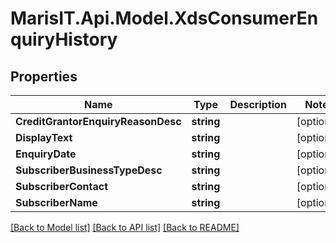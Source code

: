 
# MarisIT.Api.Model.XdsConsumerEnquiryHistory

## Properties

Name | Type | Description | Notes
------------ | ------------- | ------------- | -------------
**CreditGrantorEnquiryReasonDesc** | **string** |  | [optional] 
**DisplayText** | **string** |  | [optional] 
**EnquiryDate** | **string** |  | [optional] 
**SubscriberBusinessTypeDesc** | **string** |  | [optional] 
**SubscriberContact** | **string** |  | [optional] 
**SubscriberName** | **string** |  | [optional] 

[[Back to Model list]](../README.md#documentation-for-models)
[[Back to API list]](../README.md#documentation-for-api-endpoints)
[[Back to README]](../README.md)

